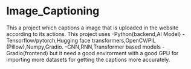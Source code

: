 # Image_Captioning
This a project which captions a image that is uploaded in the website according to its actions.
This project uses
-Python(backend,AI Model)
   -Tensorflow/pytorch,Hugging face transformers,OpenCV/PIL (Pillow),Numpy,Gradio.
   -CNN,RNN,Transformer based models
-Gradio(frontend)
but it need a good envirorment with a good GPU for importing more datasets for getting the captions more accurately.
